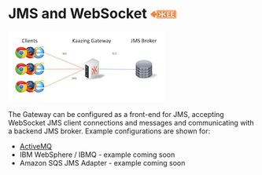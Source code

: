 # JMS and WebSocket  ![Enterprise Edition](../enterprise-feature.png)

![jms](jms.png)

The Gateway can be configured as a front-end for JMS, accepting WebSocket JMS client connections and messages and communicating with a backend JMS broker.  Example configurations are shown for:

* [ActiveMQ](activemq)
* IBM WebSphere / IBMQ - example coming soon
* Amazon SQS JMS Adapter - example coming soon
